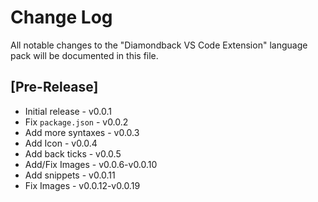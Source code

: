 # Change Log

All notable changes to the "Diamondback VS Code Extension" language pack will be documented in this file.

## [Pre-Release]

- Initial release - v0.0.1
- Fix `package.json` - v0.0.2
- Add more syntaxes - v0.0.3
- Add Icon - v0.0.4
- Add back ticks - v0.0.5
- Add/Fix Images - v0.0.6-v0.0.10
- Add snippets - v0.0.11
- Fix Images - v0.0.12-v0.0.19